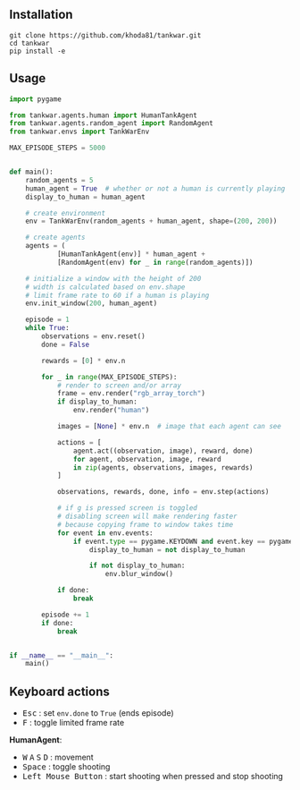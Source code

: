 ## Installation
```
git clone https://github.com/khoda81/tankwar.git
cd tankwar
pip install -e
```
## Usage
```python
import pygame

from tankwar.agents.human import HumanTankAgent
from tankwar.agents.random_agent import RandomAgent
from tankwar.envs import TankWarEnv

MAX_EPISODE_STEPS = 5000


def main():
    random_agents = 5
    human_agent = True  # whether or not a human is currently playing
    display_to_human = human_agent

    # create environment
    env = TankWarEnv(random_agents + human_agent, shape=(200, 200))

    # create agents
    agents = (
            [HumanTankAgent(env)] * human_agent +
            [RandomAgent(env) for _ in range(random_agents)])

    # initialize a window with the height of 200
    # width is calculated based on env.shape
    # limit frame rate to 60 if a human is playing 
    env.init_window(200, human_agent)

    episode = 1
    while True:
        observations = env.reset()
        done = False

        rewards = [0] * env.n

        for _ in range(MAX_EPISODE_STEPS):
            # render to screen and/or array
            frame = env.render("rgb_array_torch")
            if display_to_human:
                env.render("human")

            images = [None] * env.n  # image that each agent can see

            actions = [
                agent.act((observation, image), reward, done)
                for agent, observation, image, reward
                in zip(agents, observations, images, rewards)
            ]

            observations, rewards, done, info = env.step(actions)

            # if g is pressed screen is toggled
            # disabling screen will make rendering faster
            # because copying frame to window takes time
            for event in env.events:
                if event.type == pygame.KEYDOWN and event.key == pygame.K_g:
                    display_to_human = not display_to_human

                    if not display_to_human:
                        env.blur_window()

            if done:
                break

        episode += 1
        if done:
            break


if __name__ == "__main__":
    main()
```
## Keyboard actions
  - <kbd>Esc</kbd> : set `env.done` to `True` (ends episode)  
  - <kbd>F</kbd> : toggle limited frame rate  

**HumanAgent**:  
  - <kbd>W</kbd> <kbd>A</kbd> <kbd>S</kbd> <kbd>D</kbd> : movement  
  - <kbd>Space</kbd> : toggle shooting  
  - <kbd>Left Mouse Button</kbd> : start shooting when pressed and stop shooting
